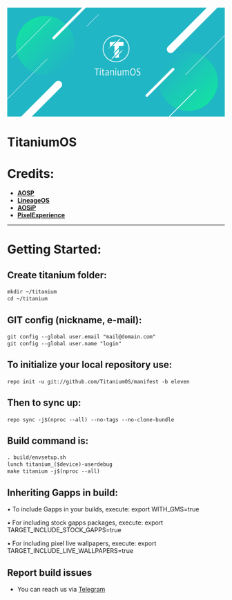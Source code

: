 ![TitaniumOS](https://github.com/Titanium-OS/manifest/raw/ten/TitaniumOS-banner.png)

# TitaniumOS #

Credits:
=======
 * [**AOSP**](https://android.googlesource.com)
 * [**LineageOS**](https://github.com/LineageOS)
 * [**AOSiP**](https://github.com/AOSiP)
 * [**PixelExperience**](https://github.com/PixelExperience)

-----------------------------------------------------------------------------
Getting Started:
================

Create titanium folder:
----------------------

    mkdir ~/titanium
    cd ~/titanium
    

GIT config (nickname, e-mail):
-----------------------------

    git config --global user.email "mail@domain.com"
    git config --global user.name "login"
    

To initialize your local repository use:
---------------------------------------

    repo init -u git://github.com/TitaniumOS/manifest -b eleven
    

Then to sync up:
----------------

    repo sync -j$(nproc --all) --no-tags --no-clone-bundle

Build command is:
----------------
    . build/envsetup.sh
    lunch titanium_($device)-userdebug
    make titanium -j$(nproc --all)
    
Inheriting Gapps in build:
-------------------------
• To include Gapps in your builds, execute:
     export WITH_GMS=true
     
• For including stock gapps packages, execute:
     export TARGET_INCLUDE_STOCK_GAPPS=true
     
• For including pixel live wallpapers, execute:
     export TARGET_INCLUDE_LIVE_WALLPAPERS=true


## Report build issues
- You can reach us via [Telegram](https://t.me/TitaniumOS_Chat)


